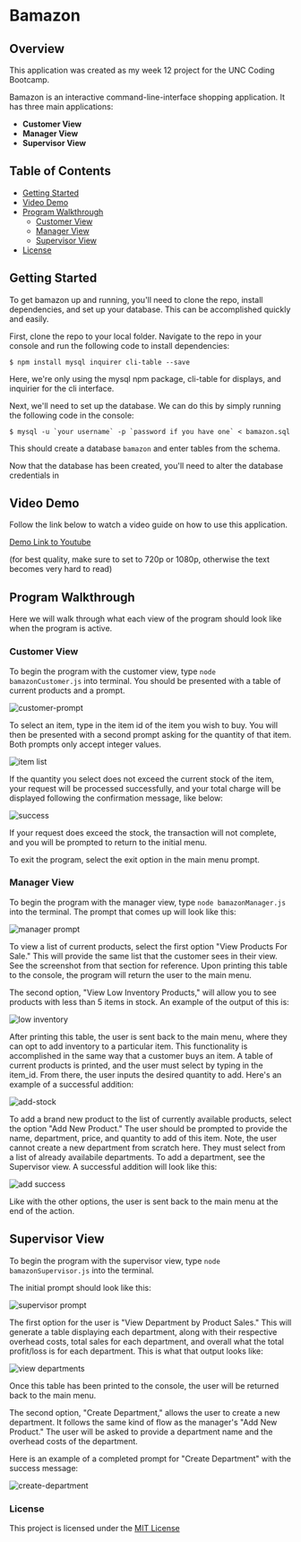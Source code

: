 # Bamazon
## Overview
This application was created as my week 12 project for the UNC Coding Bootcamp.

Bamazon is an interactive command-line-interface shopping application. It has three main applications:

  - **Customer View**
  - **Manager View**
  - **Supervisor View**

## Table of Contents
  - [Getting Started](https://github.com/zdurham/bamazon#getting-started)
  - [Video Demo](https://github.com/zdurham/bamazon#video-demo)
  - [Program Walkthrough](https://github.com/zdurham/bamazon#program-walkthrough)
    - [Customer View](https://github.com/zdurham/bamazon#customer-view)
    - [Manager View](https://github.com/zdurham/bamazon#manager-view)
    - [Supervisor View](https://github.com/zdurham/bamazon#supervisor-view)
  - [License](https://github.com/zdurham/bamazon#license)

## Getting Started
To get bamazon up and running, you'll need to clone the repo, install dependencies, and set up your database. This can be accomplished quickly and easily.

First, clone the repo to your local folder. Navigate to the repo in your console and run the following code to install dependencies:

```
$ npm install mysql inquirer cli-table --save
```

Here, we're only using the mysql npm package, cli-table for displays, and inquirier for the cli interface.

Next, we'll need to set up the database. We can do this by simply running the following code in the console:
```
$ mysql -u `your username` -p `password if you have one` < bamazon.sql
```

This should create a database ```bamazon``` and enter tables from the schema.

Now that the database has been created, you'll need to alter the database credentials in  





## Video Demo
Follow the link below to watch a video guide on how to use this application.

[Demo Link to Youtube](https://www.youtube.com/watch?v=p3E1MxNsCbU&feature=youtu.be)

(for best quality, make sure to set to 720p or 1080p, otherwise the text becomes very hard to read)

## Program Walkthrough
Here we will walk through what each view of the program should look like when the program is active.

### Customer View
To begin the program with the customer view, type `node bamazonCustomer.js` into terminal. You should be presented with a table of current products and a prompt.

![customer-prompt](https://github.com/zdurham/bamazon/blob/master/img/customer-prompt-snippet.png)

To select an item, type in the item id of the item you wish to buy. You will then be presented with a second prompt asking for the quantity of that item. Both prompts only accept integer values.

![item list](https://github.com/zdurham/bamazon/blob/master/img/customer-snippet2.png)

If the quantity you select does not exceed the current stock of the item, your request will be processed successfully, and your total charge will be displayed following the confirmation message, like below: 

![success](https://github.com/zdurham/bamazon/blob/master/img/customer-snipper3.png)

If your request does exceed the stock, the transaction will not complete, and you will be prompted to return to the initial menu.

To exit the program, select the exit option in the main menu prompt.

### Manager View
To begin the program with the manager view, type `node bamazonManager.js` into the terminal. The prompt that comes up will look like this:

![manager prompt](https://github.com/zdurham/bamazon/blob/master/img/manager-prompt1.png)

To view a list of current products, select the first option "View Products For Sale." This will provide the same list that the customer sees in their view. See the screenshot from that section for reference. Upon printing this table to the console, the program will return the user to the main menu.

The second option, "View Low Inventory Products," will allow you to see products with less than 5 items in stock. An example of the output of this is:

![low inventory](https://github.com/zdurham/bamazon/blob/master/img/low-inventory.png)

After printing this table, the user is sent back to the main menu, where they can opt to add inventory to a particular item. This functionality is accomplished in the same way that a customer buys an item. A table of current products is printed, and the user must select by typing in the item_id. From there, the user inputs the desired quantity to add. Here's an example of a successful addition:

![add-stock](https://github.com/zdurham/bamazon/blob/master/img/add-stock.png)

To add a brand new product to the list of currently available products, select the option "Add New Product." The user should be prompted to provide the name, department, price, and quantity to add of this item. Note, the user cannot create a new department from scratch here. They must select from a list of already availabile departments. To add a department, see the Supervisor view. A successful addition will look like this:

![add success](https://github.com/zdurham/bamazon/blob/master/img/add-item-success.png)

Like with the other options, the user is sent back to the main menu at the end of the action.
 
## Supervisor View
To begin the program with the supervisor view, type `node bamazonSupervisor.js` into the terminal.

The initial prompt should look like this: 

![supervisor prompt](https://github.com/zdurham/bamazon/blob/master/img/supervisor-prompt.png)

The first option for the user is "View Department by Product Sales." This will generate a table displaying each department, along with their respective overhead costs, total sales for each department, and overall what the total profit/loss is for each department. This is what that output looks like:

![view departments](https://github.com/zdurham/bamazon/blob/master/img/view-departments.png)

Once this table has been printed to the console, the user will be returned back to the main menu.

The second option, "Create Department," allows the user to create a new department. It follows the same kind of flow as the manager's "Add New Product." The user will be asked to provide a department name and the overhead costs of the department.

Here is an example of a completed prompt for "Create Department" with the success message:

![create-department](https://github.com/zdurham/bamazon/blob/master/img/create-department.png)

### License
This project is licensed under the [MIT License](https://github.com/zdurham/bamazon/blob/master/LICENSE)
